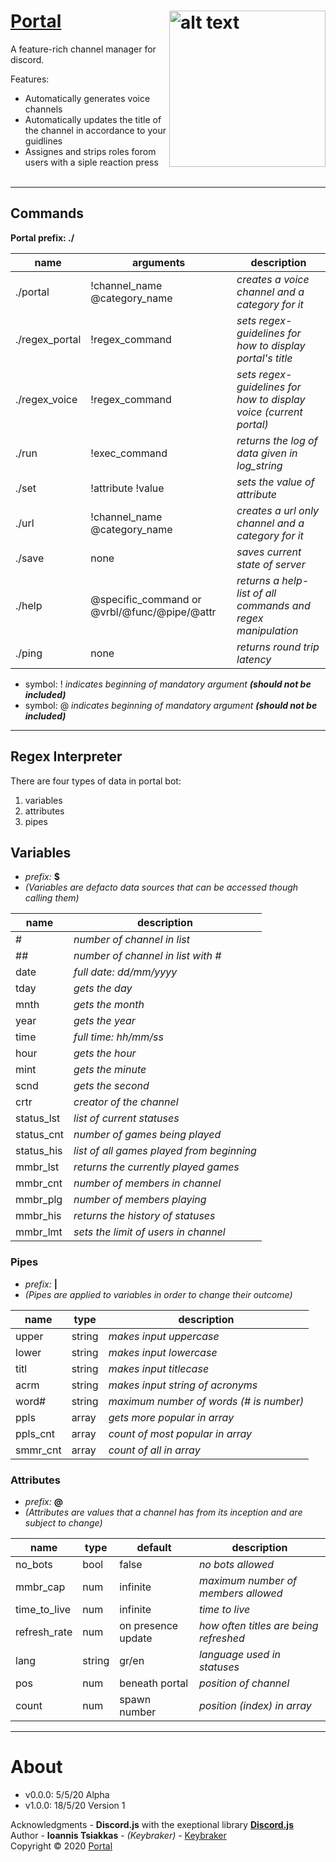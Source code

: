 # [Portal](https://github.com/keybraker/portal-discord-bot) <img src="https://github.com/keybraker/portal-discord-bot/blob/master/assets/img/logo.png" alt="alt text" align="right" width="250" height="250">
A feature-rich channel manager for discord.

Features:
* Automatically generates voice channels
* Automatically updates the title of the channel in accordance to your guidlines
* Assignes and strips roles forom users with a siple reaction press
<br><br />
***

## Commands
**Portal prefix: ./**

name | arguments | description
--------- | --------- | ---------
./portal | !channel_name @category_name | _creates a voice channel and a category for it_
./regex_portal | !regex_command | _sets regex-guidelines for how to display portal's title_
./regex_voice | !regex_command | _sets regex-guidelines for how to display voice (current portal)_
./run | !exec_command | _returns the log of data given in log_string_
./set | !attribute !value | _sets the value of attribute_
./url | !channel_name @category_name | _creates a url only channel and a category for it_
./save | none | _saves current state of server_
./help | @specific_command or @vrbl/@func/@pipe/@attr | _returns a help-list of all commands and regex manipulation_
./ping | none | _returns round trip latency_
  
* symbol: ! _indicates beginning of mandatory argument **(should not be included)**_
* symbol: @ _indicates beginning of mandatory argument **(should not be included)**_

***

## Regex Interpreter
There are four types of data in portal bot:
1. variables
2. attributes
3. pipes

## Variables
* _prefix:_ __$__
* _(Variables are defacto data sources that can be accessed though calling them)_

name | description
--------- | ---------
\# | _number of channel in list_
\## | _number of channel in list with \#_
date |_full date: dd/mm/yyyy_
tday |_gets the day_
mnth |_gets the month_
year | _gets the year_
time | _full time: hh/mm/ss_
hour | _gets the hour_
mint | _gets the minute_
scnd | _gets the second_
crtr | _creator of the channel_
status_lst | _list of current statuses_
status_cnt | _number of games being played_
status_his | _list of all games played from beginning_
mmbr_lst | _returns the currently played games_
mmbr_cnt | _number of members in channel_
mmbr_plg | _number of members playing_
mmbr_his | _returns the history of statuses_
mmbr_lmt | _sets the limit of users in channel_

### Pipes
* _prefix:_ __|__
* _(Pipes are applied to variables in order to change their outcome)_

name | type | description
--------- | --------- | ---------
upper | string | _makes input uppercase_
lower | string | _makes input lowercase_
titl | string | _makes input titlecase_
acrm | string | _makes input string of acronyms_
word\# | string | _maximum number of words (\# is number)_
ppls | array | _gets more popular in array_
ppls_cnt | array | _count of most popular in array_
smmr_cnt | array | _count of all in array_

### Attributes
* _prefix:_ __@__
* _(Attributes are values that a channel has from its inception and are subject to change)_

name | type | default | description
--------- | --------- | --------- | --------- 
no_bots | bool | false | _no bots allowed_
mmbr_cap | num | infinite | _maximum number of members allowed_
time_to_live | num | infinite | _time to live_
refresh_rate | num | on presence update | _how often titles are being refreshed_
lang | string | gr/en | _language used in statuses_
pos | num | beneath portal | _position of channel_
count | num | spawn number | _position (index) in array_
***

# About

* v0.0.0: 5/5/20 Alpha
* v1.0.0: 18/5/20 Version 1

Acknowledgments - **Discord.js** with the exeptional library [**Discord.js**](http://owl.phy.queensu.ca/~phil/exiftool/)
<br>
Author - **Ioannis Tsiakkas** - *(Keybraker)* - [Keybraker](https://github.com/keybraker)
<br>
Copyright © 2020 [Portal](https://github.com/keybraker/portal-discord-bot)


